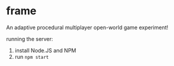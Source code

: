 # frame
An adaptive procedural multiplayer open-world game experiment!

running the server:
1. install Node.JS and NPM
2. run `npm start`
